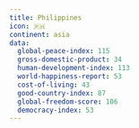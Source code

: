 ```yaml
---
title: Philippines
icon: 🇵🇭
continent: asia
data:
  global-peace-index: 115
  gross-domestic-product: 34
  human-development-index: 113
  world-happiness-report: 53
  cost-of-living: 43
  good-country-index: 87
  global-freedom-score: 106
  democracy-index: 53
---
```

